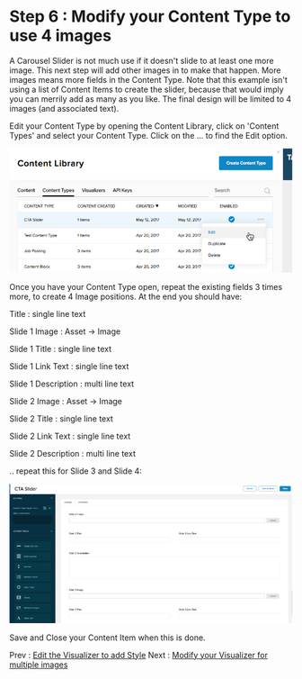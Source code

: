 # Step 6 : Modify your Content Type to use 4 images

A Carousel Slider is not much use if it doesn&#39;t slide to at least one more image.   This next step will add other images in to make that happen.  More images means more fields in the Content Type.   Note that this example isn&#39;t using a list of Content Items to create the slider, because that would imply you can merrily add as many as you like.   The final design will be limited to 4 images (and associated text).

Edit your Content Type by opening the Content Library, click on &#39;Content Types&#39; and select your Content Type.  Click on the … to find the Edit option.

 ![](../images/step6-content-library.png)

Once you have your Content Type open, repeat the existing fields 3 times more, to create 4 Image positions.  At the end you should have:

Title : single line text

Slide 1 Image : Asset -&gt; Image

Slide 1 Title : single line text

Slide 1 Link Text : single line text

Slide 1 Description : multi line text

Slide 2 Image : Asset -&gt; Image

Slide 2 Title : single line text

Slide 2 Link Text : single line text

Slide 2 Description : multi line text

.. repeat this for Slide 3 and Slide 4:

 ![](../images/step6-content-item.png)

Save and Close your Content Item when this is done.

Prev : [Edit the Visualizer to add Style](step5.md)
Next : [Modify your Visualizer for multiple images](step7.md)